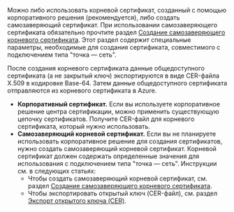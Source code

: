 Можно либо использовать корневой сертификат, созданный с помощью корпоративного решения (рекомендуется), либо создать самозаверяющий сертификат. При использовании самозаверяющего сертификата обязательно прочтите раздел [Создание самозаверяющего корневого сертификата](../articles/vpn-gateway/vpn-gateway-certificates-point-to-site.md#rootcert). Этот раздел содержит специальные параметры, необходимые для создания сертификата, совместимого с подключением типа "точка — сеть".

После создания корневого сертификата данные общедоступного сертификата (а не закрытый ключ) экспортируются в виде CER-файла X.509 в кодировке Base-64. Затем данные общедоступного сертификата отправляются из корневого сертификата в Azure.

* **Корпоративный сертификат.** Если вы используете корпоративное решение центра сертификации, можно применить существующую цепочку сертификатов. Получите CER-файл для корневого сертификата, который нужно использовать.
* **Самозаверяющий корневой сертификат.** Если вы не планируете использовать корпоративное решение для создания сертификатов, нужно создать самозаверяющий корневой сертификат. Корневой сертификат должен содержать определенные значения для использования с подключением типа "точка — сеть". Инструкции см. в следующих статьях:
  * Чтобы создать самозаверяющий корневой сертификат, см. раздел [Создание самозаверяющего корневого сертификата](../articles/vpn-gateway/vpn-gateway-certificates-point-to-site.md#rootcert).
  * Чтобы экспортировать открытый ключ (CER-файл), см. раздел [Экспорт открытого ключа (CER)](../articles/vpn-gateway/vpn-gateway-certificates-point-to-site.md#cer).
